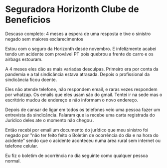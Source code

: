 # Seguradora Horizonth Clube de Beneficios

Descaso completo: 4 meses a espera de uma resposta e tive o sinistro negado sem maiores exclarecimentos

Estou com o seguro da Horizonth desde novembro. E infelizmente acabei tendo um acidente com provável PT pois quebrou a frente do carro e os airbags estouram. 

A 4 meses eles dão as mais variadas desculpas. Primeiro era por conta da pandemia e a tal sindicância estava atrasada. Depois o profissional da sindicância ficou doente. 

Eles não atende telefone, não respondem email, e raras vezes  respondem por whatzap. Os emails que eles usam são do gmail.
Tentei ir na sede mas o escritório mudou de endereço e não informam o novo endereço. 

Depois de cansar de ligar em todos os telefones veio uma pessoa fazer um entrevista da sindicância. 
Falaram que ia recebe uma carta registrada do Jurídico deles ate o momento não chegou . 

Então recebi por email um documento do jurídico que meu sinistro foi negado por "não ter feito  feito o Boletim de ocorrência do dia e na hora do acidente" sendo que o acidente aconteceu numa área rural sem internet ou telefone celular.

Eu fiz o boletim de ocorrência no dia seguinte como qualquer pessoa normal. 

